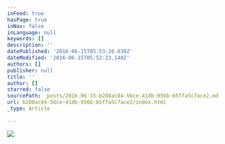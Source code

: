 ```yaml
---
inFeed: true
hasPage: true
inNav: false
inLanguage: null
keywords: []
description: ''
datePublished: '2016-06-15T05:53:20.630Z'
dateModified: '2016-06-15T05:52:23.140Z'
authors: []
publisher: null
title: ''
author: []
starred: false
sourcePath: _posts/2016-06-15-b288ac84-56ce-41db-956b-b5ffa5c7ace2.md
url: b288ac84-56ce-41db-956b-b5ffa5c7ace2/index.html
_type: Article

---
```

![](https://the-grid-user-content.s3-us-west-2.amazonaws.com/2f088398-3ee6-41f8-ac36-5d3be031a050.jpg)
